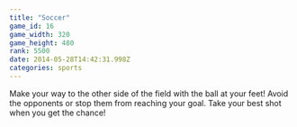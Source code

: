 ```yaml
---
title: "Soccer"
game_id: 16
game_width: 320
game_height: 480
rank: 5500
date: 2014-05-28T14:42:31.998Z
categories: sports
---
```

Make your way to the other side of the field with the ball at your feet! Avoid the opponents or stop them from reaching your goal. Take your best shot when you get the chance!